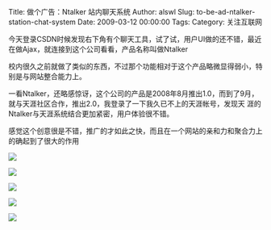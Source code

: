 Title: 做个广告：Ntalker 站内聊天系统
Author: alswl
Slug: to-be-ad-ntalker-station-chat-system
Date: 2009-03-12 00:00:00
Tags: 
Category: 关注互联网

今天登录CSDN时候发现右下角有个聊天工具，试了试，用户UI做的还不错，最近在做Ajax，就连接到这个公司看看，产品名称叫做Ntalker

校内很久之前就做了类似的东西，不过那个功能相对于这个产品略微显得弱小，特别是与网站整合能力上。

一看Ntalker，还略感惊讶，这个公司的产品是2008年8月推出1.0，而到了9月，就与天涯社区合作，推出2.0，我登录了一下我久已不上的天涯帐号，发现天
涯的Ntalker与天涯系统结合更加紧密，用户体验很不错。

感觉这个创意很是不错，推广的才如此之快，而且在一个网站的亲和力和聚合力上的确起到了很大的作用

![](http://www.ntalker.com/images/img_211_.jpg)

![](http://www.ntalker.com/images/img_212.jpg)

![](http://www.ntalker.com/images/img_213.jpg)

![](http://www.ntalker.com/images/img_4.jpg)

![](http://www.ntalker.com/images/p_10.jpg)

